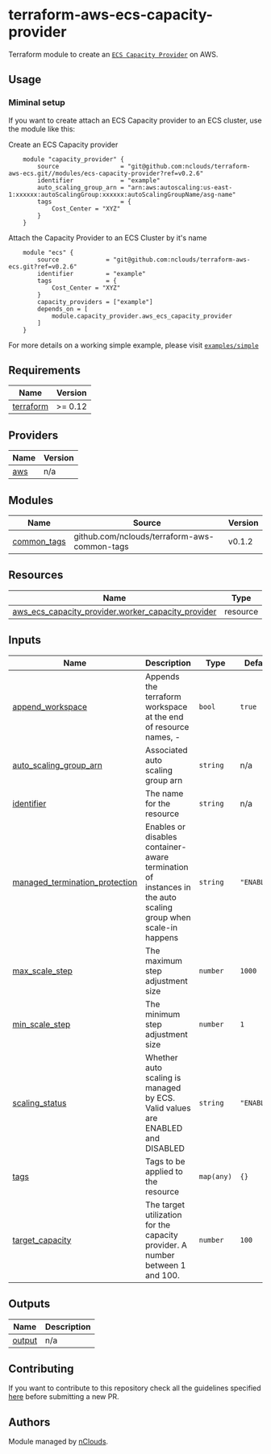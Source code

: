 # terraform-aws-ecs-capacity-provider

Terraform module to create an [`ECS Capacity Provider`](https://docs.aws.amazon.com/AmazonECS/latest/developerguide/cluster-capacity-providers.html) on AWS.


## Usage

### Miminal setup
If you want to create attach an ECS Capacity provider to an ECS cluster, use the module like this:

Create an ECS Capacity provider
```hcl
    module "capacity_provider" {
        source                 = "git@github.com:nclouds/terraform-aws-ecs.git//modules/ecs-capacity-provider?ref=v0.2.6"
        identifier             = "example"
        auto_scaling_group_arn = "arn:aws:autoscaling:us-east-1:xxxxxx:autoScalingGroup:xxxxxx:autoScalingGroupName/asg-name"
        tags                   = {
            Cost_Center = "XYZ"
        }
    }
```

Attach the Capacity Provider to an ECS Cluster by it's name
```hcl
    module "ecs" {
        source             = "git@github.com:nclouds/terraform-aws-ecs.git?ref=v0.2.6"
        identifier         = "example"
        tags               = {
            Cost_Center = "XYZ"
        }
        capacity_providers = ["example"]
        depends_on = [
            module.capacity_provider.aws_ecs_capacity_provider
        ]
    }
```

For more details on a working simple example, please visit [`examples/simple`](examples/simple)


<!-- BEGINNING OF PRE-COMMIT-TERRAFORM DOCS HOOK -->
## Requirements

| Name | Version |
|------|---------|
| <a name="requirement_terraform"></a> [terraform](#requirement\_terraform) | >= 0.12 |

## Providers

| Name | Version |
|------|---------|
| <a name="provider_aws"></a> [aws](#provider\_aws) | n/a |

## Modules

| Name | Source | Version |
|------|--------|---------|
| <a name="module_common_tags"></a> [common\_tags](#module\_common\_tags) | github.com/nclouds/terraform-aws-common-tags | v0.1.2 |

## Resources

| Name | Type |
|------|------|
| [aws_ecs_capacity_provider.worker_capacity_provider](https://registry.terraform.io/providers/hashicorp/aws/latest/docs/resources/ecs_capacity_provider) | resource |

## Inputs

| Name | Description | Type | Default | Required |
|------|-------------|------|---------|:--------:|
| <a name="input_append_workspace"></a> [append\_workspace](#input\_append\_workspace) | Appends the terraform workspace at the end of resource names, <identifier>-<worspace> | `bool` | `true` | no |
| <a name="input_auto_scaling_group_arn"></a> [auto\_scaling\_group\_arn](#input\_auto\_scaling\_group\_arn) | Associated auto scaling group arn | `string` | n/a | yes |
| <a name="input_identifier"></a> [identifier](#input\_identifier) | The name for the resource | `string` | n/a | yes |
| <a name="input_managed_termination_protection"></a> [managed\_termination\_protection](#input\_managed\_termination\_protection) | Enables or disables container-aware termination of instances in the auto scaling group when scale-in happens | `string` | `"ENABLED"` | no |
| <a name="input_max_scale_step"></a> [max\_scale\_step](#input\_max\_scale\_step) | The maximum step adjustment size | `number` | `1000` | no |
| <a name="input_min_scale_step"></a> [min\_scale\_step](#input\_min\_scale\_step) | The minimum step adjustment size | `number` | `1` | no |
| <a name="input_scaling_status"></a> [scaling\_status](#input\_scaling\_status) | Whether auto scaling is managed by ECS. Valid values are ENABLED and DISABLED | `string` | `"ENABLED"` | no |
| <a name="input_tags"></a> [tags](#input\_tags) | Tags to be applied to the resource | `map(any)` | `{}` | no |
| <a name="input_target_capacity"></a> [target\_capacity](#input\_target\_capacity) | The target utilization for the capacity provider. A number between 1 and 100. | `number` | `100` | no |

## Outputs

| Name | Description |
|------|-------------|
| <a name="output_output"></a> [output](#output\_output) | n/a |
<!-- END OF PRE-COMMIT-TERRAFORM DOCS HOOK -->

## Contributing
If you want to contribute to this repository check all the guidelines specified [here](.github/CONTRIBUTING.md) before submitting a new PR.

## Authors
Module managed by [nClouds](https://github.com/nclouds).
